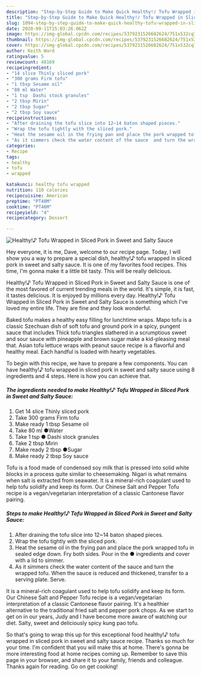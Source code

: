 ```yaml
---
description: "Step-by-Step Guide to Make Quick Healthy!♪ Tofu Wrapped in Sliced Pork in Sweet and Salty Sauce"
title: "Step-by-Step Guide to Make Quick Healthy!♪ Tofu Wrapped in Sliced Pork in Sweet and Salty Sauce"
slug: 1094-step-by-step-guide-to-make-quick-healthy-tofu-wrapped-in-sliced-pork-in-sweet-and-salty-sauce
date: 2020-09-11T15:03:26.062Z
image: https://img-global.cpcdn.com/recipes/5379231526682624/751x532cq70/healthy♪-tofu-wrapped-in-sliced-pork-in-sweet-and-salty-sauce-recipe-main-photo.jpg
thumbnail: https://img-global.cpcdn.com/recipes/5379231526682624/751x532cq70/healthy♪-tofu-wrapped-in-sliced-pork-in-sweet-and-salty-sauce-recipe-main-photo.jpg
cover: https://img-global.cpcdn.com/recipes/5379231526682624/751x532cq70/healthy♪-tofu-wrapped-in-sliced-pork-in-sweet-and-salty-sauce-recipe-main-photo.jpg
author: Keith Ward
ratingvalue: 5
reviewcount: 48169
recipeingredient:
- "14 slice Thinly sliced pork"
- "300 grams Firm tofu"
- "1 tbsp Sesame oil"
- "80 ml Water"
- "1 tsp  Dashi stock granules"
- "2 tbsp Mirin"
- "2 tbsp Sugar"
- "2 tbsp Soy sauce"
recipeinstructions:
- "After draining the tofu slice into 12~14 baton shaped pieces."
- "Wrap the tofu tightly with the sliced pork."
- "Heat the sesame oil in the frying pan and place the pork wrapped tofu in sealed edge down. Fry both sides. Pour in the ● ingredients and cover with a lid to simmer."
- "As it simmers check the water content of the sauce  and turn the wrapped tofu. When the  sauce is reduced and thickened, transfer to a serving plate. Serve."
categories:
- Recipe
tags:
- healthy
- tofu
- wrapped

katakunci: healthy tofu wrapped 
nutrition: 110 calories
recipecuisine: American
preptime: "PT40M"
cooktime: "PT46M"
recipeyield: "4"
recipecategory: Dessert

---
```



![Healthy!♪ Tofu Wrapped in Sliced Pork in Sweet and Salty Sauce](https://img-global.cpcdn.com/recipes/5379231526682624/751x532cq70/healthy♪-tofu-wrapped-in-sliced-pork-in-sweet-and-salty-sauce-recipe-main-photo.jpg)

Hey everyone, it is me, Dave, welcome to our recipe page. Today, I will show you a way to prepare a special dish, healthy!♪ tofu wrapped in sliced pork in sweet and salty sauce. It is one of my favorites food recipes. This time, I'm gonna make it a little bit tasty. This will be really delicious.

Healthy!♪ Tofu Wrapped in Sliced Pork in Sweet and Salty Sauce is one of the most favored of current trending meals in the world. It's simple, it is fast, it tastes delicious. It is enjoyed by millions every day. Healthy!♪ Tofu Wrapped in Sliced Pork in Sweet and Salty Sauce is something which I've loved my entire life. They are fine and they look wonderful.

Baked tofu makes a healthy easy filling for lunchtime wraps. Mapo tofu is a classic Szechuan dish of soft tofu and ground pork in a spicy, pungent sauce that includes Thick tofu triangles slathered in a scrumptious sweet and sour sauce with pineapple and brown sugar make a kid-pleasing meal that. Asian tofu lettuce wraps with peanut sauce recipe is a flavorful and healthy meal. Each handful is loaded with hearty vegetables.


To begin with this recipe, we have to prepare a few components. You can have healthy!♪ tofu wrapped in sliced pork in sweet and salty sauce using 8 ingredients and 4 steps. Here is how you can achieve that.

<!--inarticleads1-->

##### The ingredients needed to make Healthy!♪ Tofu Wrapped in Sliced Pork in Sweet and Salty Sauce:

1. Get 14 slice Thinly sliced pork
1. Take 300 grams Firm tofu
1. Make ready 1 tbsp Sesame oil
1. Take 80 ml ●Water
1. Take 1 tsp ● Dashi stock granules
1. Take 2 tbsp Mirin
1. Make ready 2 tbsp ●Sugar
1. Make ready 2 tbsp Soy sauce


Tofu is a food made of condensed soy milk that is pressed into solid white blocks in a process quite similar to cheesemaking. Nigari is what remains when salt is extracted from seawater. It is a mineral-rich coagulant used to help tofu solidify and keep its form. Our Chinese Salt and Pepper Tofu recipe is a vegan/vegetarian interpretation of a classic Cantonese flavor pairing. 

<!--inarticleads2-->

##### Steps to make Healthy!♪ Tofu Wrapped in Sliced Pork in Sweet and Salty Sauce:

1. After draining the tofu slice into 12~14 baton shaped pieces.
1. Wrap the tofu tightly with the sliced pork.
1. Heat the sesame oil in the frying pan and place the pork wrapped tofu in sealed edge down. Fry both sides. Pour in the ● ingredients and cover with a lid to simmer.
1. As it simmers check the water content of the sauce  and turn the wrapped tofu. When the  sauce is reduced and thickened, transfer to a serving plate. Serve.


It is a mineral-rich coagulant used to help tofu solidify and keep its form. Our Chinese Salt and Pepper Tofu recipe is a vegan/vegetarian interpretation of a classic Cantonese flavor pairing. It&#39;s a healthier alternative to the traditional fried salt and pepper pork chops. As we start to get on in our years, Judy and I have become more aware of watching our diet. Salty, sweet and deliciously spicy kung pao tofu. 

So that's going to wrap this up for this exceptional food healthy!♪ tofu wrapped in sliced pork in sweet and salty sauce recipe. Thanks so much for your time. I'm confident that you will make this at home. There's gonna be more interesting food at home recipes coming up. Remember to save this page in your browser, and share it to your family, friends and colleague. Thanks again for reading. Go on get cooking!
